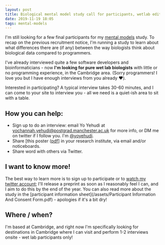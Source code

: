 ```yaml
---
layout: post
title: Biological mental model study call for participants, wetlab edition
date: 2019-11-19 18:05
tags: mental-models
---
```


I'm still looking for a few final participants for my [mental models](/2019/07/29/call-for-participants.html) study. To recap on the previous recruitment notice, I'm running a study to learn about what differences there are (if any) between the way biologists think about biological data compared to programmers.

I've already interviewed quite a few software developers and bioinformaticians - now **I'm looking for pure wet lab biologists** with little or no programming experience, in the Cambridge area. (Sorry programmers! I love you but I have enough interviews from you already ❤️).

Interested in participating? A typical interview takes 30-60 minutes, and I can come to your site to interview you - all we need is a quiet-ish area to sit with a table.

## How you can help:

- Sign up to do an interview: email Yo Yehudi at yochannah.yehudi@postgrad.manchester.ac.uk for more info, or DM me on twitter if I follow you. I'm [@yoyehudi](https://twitter.com/yoyehudi).
- Share [this poster ([pdf](/assets/AdvertisingPosterv3_nov_2019.pdf)]  in your research institute, via email and/or noticeboards.
- Share word with others via Twitter.

## I want to know more!

The best way to learn more is to sign up to participate or to [watch my twitter account](https://twitter.com/yoyehudi); I'll release a preprint as soon as I reasonably feel I can, and I aim to do this by the end of the year. You can also read more about the study in the [participant information sheet](/assets/Participant Information And Consent Form.pdf) - apologies if it's a bit dry!

## Where / when?

I'm based at Cambridge, and right now I'm specifically looking for destinations in Cambridge where I can visit and perform 1-2 interviews onsite - wet lab participants only!
